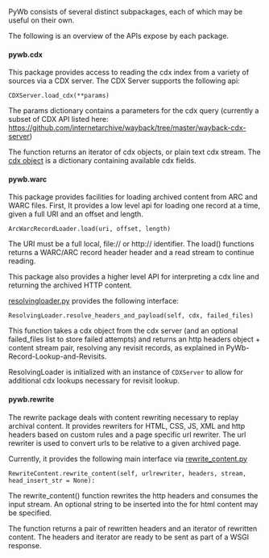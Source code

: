 PyWb consists of several distinct subpackages, each of which may be useful on their own.

The following is an overview of the APIs expose by each package.

#### pywb.cdx

This package provides access to reading the cdx index from a variety of sources via a CDX server.
The CDX Server supports the following api:

`CDXServer.load_cdx(**params)`

The params dictionary contains a parameters for the cdx query
(currently a subset of CDX API listed here:
https://github.com/internetarchive/wayback/tree/master/wayback-cdx-server)

The function returns an iterator of cdx objects, or plain text cdx stream.
The [cdx object][1] is a dictionary containing available cdx fields.


#### pywb.warc

This package provides facilities for loading archived content from ARC and WARC files.
First, It provides a low level api for loading one record at a time, given a full URI and an offset and length.

`ArcWarcRecordLoader.load(uri, offset, length)`

The URI must be a full local, file:// or http:// identifier.
The load() functions returns a WARC/ARC record header header and a read stream to continue reading.

This package also provides a higher level API for interpreting a cdx line and returning the archived HTTP content.

[resolvingloader.py][2] provides the following interface:

`ResolvingLoader.resolve_headers_and_payload(self, cdx, failed_files)`

This function takes a cdx object from the cdx server (and an optional failed_files list to store failed attempts) and returns an http headers object + content stream pair, resolving any revisit records, as explained in PyWb-Record-Lookup-and-Revisits.

ResolvingLoader is initialized with an instance of `CDXServer` to allow for additional cdx lookups necessary for revisit lookup.


#### pywb.rewrite

The rewrite package deals with content rewriting necessary to replay archival content.
It provides rewriters for HTML, CSS, JS, XML and http headers based on custom rules and a page specific url rewriter. The url rewriter is used to convert urls to be relative to a given archived page.

Currently, it provides the following main interface via [rewrite_content.py][3]

`RewriteContent.rewrite_content(self, urlrewriter, headers, stream, head_insert_str = None):`

The rewrite_content() function rewrites the http headers and consumes the input stream.
An optional string to be inserted into the <head> for html content may be specified.

The function returns a pair of rewritten headers and an iterator of rewritten content.
The headers and iterator are ready to be sent as part of a WSGI response.


[1]: ../blob/master/pywb/cdx/cdxobject.py
[2]: ../blob/master/pywb/warc/resolvingloader.py
[3]: ../blob/master/pywb/rewrite/rewrite_content.py